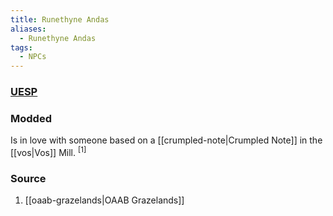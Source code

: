 ```yaml
---
title: Runethyne Andas
aliases:
  - Runethyne Andas
tags:
  - NPCs
---
```

### [UESP](https://en.uesp.net/wiki/Morrowind:Vos#Runethyne_Andas)
### Modded
Is in love with someone based on a [[crumpled-note|Crumpled Note]] in the [[vos|Vos]] Mill. <sup>[1]</sup>
### Source
1. [[oaab-grazelands|OAAB Grazelands]]